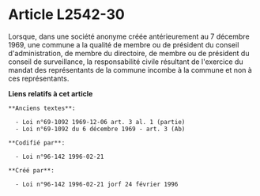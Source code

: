# Article L2542-30

Lorsque, dans une société anonyme créée antérieurement au 7 décembre 1969, une commune a la qualité de membre ou de président
du conseil d'administration, de membre du directoire, de membre ou de président du conseil de surveillance, la responsabilité
civile résultant de l'exercice du mandat des représentants de la commune incombe à la commune et non à ces représentants.

**Liens relatifs à cet article**

	**Anciens textes**:

	  - Loi n°69-1092 1969-12-06 art. 3 al. 1 (partie)
	  - Loi n°69-1092 du 6 décembre 1969 - art. 3 (Ab)

	**Codifié par**:

	  - Loi n°96-142 1996-02-21

	**Créé par**:

	  - Loi n°96-142 1996-02-21 jorf 24 février 1996
